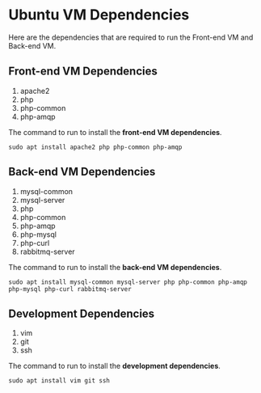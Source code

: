 # Ubuntu VM Dependencies
Here are the dependencies that are required to run the Front-end VM and Back-end VM.

## Front-end VM Dependencies
1. apache2
2. php
3. php-common
4. php-amqp

The command to run to install the **front-end VM dependencies**.
```
sudo apt install apache2 php php-common php-amqp
```
## Back-end VM Dependencies
1. mysql-common
2. mysql-server
3. php
4. php-common
5. php-amqp
6. php-mysql
7. php-curl
8. rabbitmq-server

The command to run to install the **back-end VM dependencies**.
```
sudo apt install mysql-common mysql-server php php-common php-amqp php-mysql php-curl rabbitmq-server
```

## Development Dependencies
1. vim
2. git
3. ssh

The command to run to install the **development dependencies**.
```
sudo apt install vim git ssh
```

